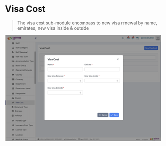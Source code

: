 # Visa Cost 
>The visa cost sub-module encompass to new visa renewal by name, emirates, new visa inside & outside 

![alt text](<../../images/visa cost .png>)
